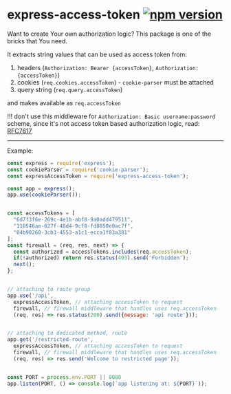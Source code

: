 # express-access-token [![npm version](https://badge.fury.io/js/express-access-token.png)](https://badge.fury.io/js/express-access-token)

Want to create Your own authorization logic?
This package is one of the bricks that You need.

It extracts string values that can be used as access token from:
1. headers (`Authorization: Bearer {accessToken}`, `Authorization: {accessToken}`)
2. cookies (`req.cookies.accessToken`) - `cookie-parser` must be attached
3. query string (`req.query.accessToken`)

and makes available as `req.accessToken`

!!! don't use this middleware for `Authorization: Basic username:password` scheme, since it's not access token based authorization logic, read: [RFC7617](https://tools.ietf.org/html/rfc7617)

----

Example:
```js
const express = require('express');
const cookieParser = require('cookie-parser');
const expressAccessToken = require('express-access-token');

const app = express();
app.use(cookieParser());


const accessTokens = [
  "6d7f3f6e-269c-4e1b-abf8-9a0add479511",
  "110546ae-627f-48d4-9cf8-fd8850e0ac7f",
  "04b90260-3cb3-4553-a1c1-ecca1f83a381"
];
const firewall = (req, res, next) => {
  const authorized = accessTokens.includes(req.accessToken);
  if(!authorized) return res.status(403).send('Forbidden');
  next();
};


// attaching to route group
app.use('/api',
  expressAccessToken, // attaching accessToken to request
  firewall, // firewall middleware that handles uses req.accessToken
  (req, res) => res.status(200).send({message: 'api route'}));


// attaching to dedicated method, route
app.get('/restricted-route',
  expressAccessToken, // attaching accessToken to request
  firewall, // firewall middleware that handles uses req.accessToken
  (req, res) => res.send('Welcome to restricted page'));


const PORT = process.env.PORT || 8080
app.listen(PORT, () => console.log(`app listening at: ${PORT}`));
```
